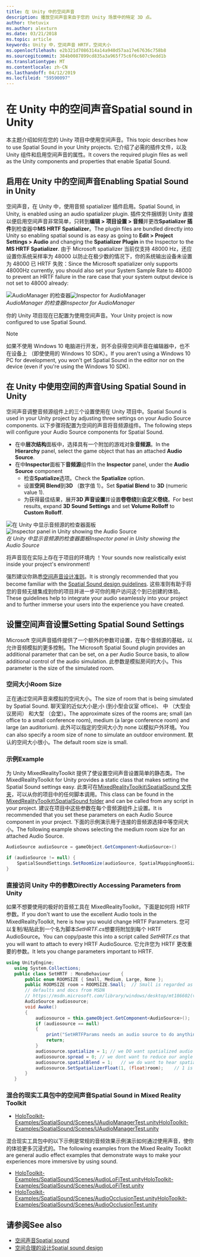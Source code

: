 ```yaml
---
title: 在 Unity 中的空间声音
description: 播放空间声音来自于您的 Unity 场景中的特定 3D 点。
author: thetuvix
ms.author: alexturn
ms.date: 03/21/2018
ms.topic: article
keywords: Unity 中，空间声音 HRTF，空间大小
ms.openlocfilehash: e2b321d7086314a14a940d57aa17e67636c758b8
ms.sourcegitcommit: 384b0087899cd835a3a965f75c6f6c607c9edd1b
ms.translationtype: MT
ms.contentlocale: zh-CN
ms.lasthandoff: 04/12/2019
ms.locfileid: "59590097"
---
```

# <a name="spatial-sound-in-unity"></a><span data-ttu-id="019b2-104">在 Unity 中的空间声音</span><span class="sxs-lookup"><span data-stu-id="019b2-104">Spatial sound in Unity</span></span>

<span data-ttu-id="019b2-105">本主题介绍如何在您的 Unity 项目中使用空间声音。</span><span class="sxs-lookup"><span data-stu-id="019b2-105">This topic describes how to use Spatial Sound in your Unity projects.</span></span> <span data-ttu-id="019b2-106">它介绍了必需的插件文件，以及 Unity 组件和启用空间声音的属性。</span><span class="sxs-lookup"><span data-stu-id="019b2-106">It covers the required plugin files as well as the Unity components and properties that enable Spatial Sound.</span></span>

## <a name="enabling-spatial-sound-in-unity"></a><span data-ttu-id="019b2-107">启用在 Unity 中的空间声音</span><span class="sxs-lookup"><span data-stu-id="019b2-107">Enabling Spatial Sound in Unity</span></span>

<span data-ttu-id="019b2-108">空间声音，在 Unity 中，使用音频 spatializer 插件启用。</span><span class="sxs-lookup"><span data-stu-id="019b2-108">Spatial Sound, in Unity, is enabled using an audio spatializer plugin.</span></span> <span data-ttu-id="019b2-109">插件文件捆绑到 Unity 直接以便启用空间声音非常简单，只转到**编辑 > 项目设置 > 音频**并更改**Spatializer 插件**到检查器中**MS HRTF Spatializer**。</span><span class="sxs-lookup"><span data-stu-id="019b2-109">The plugin files are bundled directly into Unity so enabling spatial sound is as easy as going to **Edit > Project Settings > Audio** and changing the **Spatializer Plugin** in the Inspector to the **MS HRTF Spatializer**.</span></span> <span data-ttu-id="019b2-110">由于 Microsoft spatializer 当前仅支持 48000 Hz，还应设置你系统采样率为 48000 以防止在极少数的情况下，你的系统输出设备未设置为 48000 已 HRTF 失败：</span><span class="sxs-lookup"><span data-stu-id="019b2-110">Since the Microsoft spatializer only supports 48000Hz currently, you should also set your System Sample Rate to 48000 to prevent an HRTF failure in the rare case that your system output device is not set to 48000 already:</span></span>

<span data-ttu-id="019b2-111">![AudioManager 的检查器](images/audio-250px.png)</span><span class="sxs-lookup"><span data-stu-id="019b2-111">![Inspector for AudioManager](images/audio-250px.png)</span></span><br>
<span data-ttu-id="019b2-112">*AudioManager 的检查器*</span><span class="sxs-lookup"><span data-stu-id="019b2-112">*Inspector for AudioManager*</span></span>

<span data-ttu-id="019b2-113">你的 Unity 项目现在已配置为使用空间声音。</span><span class="sxs-lookup"><span data-stu-id="019b2-113">Your Unity project is now configured to use Spatial Sound.</span></span>

>[!NOTE]
><span data-ttu-id="019b2-114">如果不使用 Windows 10 电脑进行开发，则不会获得空间声音在编辑器中，也不在设备上 （即使使用的 Windows 10 SDK）。</span><span class="sxs-lookup"><span data-stu-id="019b2-114">If you aren't using a Windows 10 PC for development, you won't get Spatial Sound in the editor nor on the device (even if you're using the Windows 10 SDK).</span></span>

## <a name="using-spatial-sound-in-unity"></a><span data-ttu-id="019b2-115">在 Unity 中使用空间的声音</span><span class="sxs-lookup"><span data-stu-id="019b2-115">Using Spatial Sound in Unity</span></span>

<span data-ttu-id="019b2-116">空间声音调整音频源组件上的三个设置使用在 Unity 项目中。</span><span class="sxs-lookup"><span data-stu-id="019b2-116">Spatial Sound is used in your Unity project by adjusting three settings on your Audio Source components.</span></span> <span data-ttu-id="019b2-117">以下步骤将配置为空间的声音将音频源组件。</span><span class="sxs-lookup"><span data-stu-id="019b2-117">The following steps will configure your Audio Source components for Spatial Sound.</span></span>
* <span data-ttu-id="019b2-118">在中**层次结构**面板中，选择具有一个附加的游戏对象**音频源**。</span><span class="sxs-lookup"><span data-stu-id="019b2-118">In the **Hierarchy** panel, select the game object that has an attached **Audio Source**.</span></span>
* <span data-ttu-id="019b2-119">在中**Inspector**面板下**音频源**组件</span><span class="sxs-lookup"><span data-stu-id="019b2-119">In the **Inspector** panel, under the **Audio Source** component</span></span>
    * <span data-ttu-id="019b2-120">检查**Spatialize**选项。</span><span class="sxs-lookup"><span data-stu-id="019b2-120">Check the **Spatialize** option.</span></span>
    * <span data-ttu-id="019b2-121">设置**空间 Blend**到**3D** （数字值 1）。</span><span class="sxs-lookup"><span data-stu-id="019b2-121">Set **Spatial Blend** to **3D** (numeric value 1).</span></span>
    * <span data-ttu-id="019b2-122">为获得最佳结果，展开**3D 声音设置**并设置**卷卷绕**到**自定义卷绕**。</span><span class="sxs-lookup"><span data-stu-id="019b2-122">For best results, expand **3D Sound Settings** and set **Volume Rolloff** to **Custom Rolloff**.</span></span>

<span data-ttu-id="019b2-123">![在 Unity 中显示音频源的检查器面板](images/audiosource.png)</span><span class="sxs-lookup"><span data-stu-id="019b2-123">![Inspector panel in Unity showing the Audio Source](images/audiosource.png)</span></span><br>
<span data-ttu-id="019b2-124">*在 Unity 中显示音频源的检查器面板*</span><span class="sxs-lookup"><span data-stu-id="019b2-124">*Inspector panel in Unity showing the Audio Source*</span></span>

<span data-ttu-id="019b2-125">将声音现在实际上存在于项目的环境内 ！</span><span class="sxs-lookup"><span data-stu-id="019b2-125">Your sounds now realistically exist inside your project's environment!</span></span>

<span data-ttu-id="019b2-126">强烈建议你熟悉[空间声音设计准则](spatial-sound-design.md)。</span><span class="sxs-lookup"><span data-stu-id="019b2-126">It is strongly recommended that you become familiar with the [Spatial Sound design guidelines](spatial-sound-design.md).</span></span> <span data-ttu-id="019b2-127">这些准则有助于将您的音频无缝集成到你的项目并进一步可你的用户访问这个到已创建的体验。</span><span class="sxs-lookup"><span data-stu-id="019b2-127">These guidelines help to integrate your audio seamlessly into your project and to further immerse your users into the experience you have created.</span></span>

## <a name="setting-spatial-sound-settings"></a><span data-ttu-id="019b2-128">设置空间声音设置</span><span class="sxs-lookup"><span data-stu-id="019b2-128">Setting Spatial Sound Settings</span></span>

<span data-ttu-id="019b2-129">Microsoft 空间声音插件提供了一个额外的参数可设置，在每个音频源的基础，以允许音频模拟的更多控制。</span><span class="sxs-lookup"><span data-stu-id="019b2-129">The Microsoft Spatial Sound plugin provides an additional parameter that can be set, on a per Audio Source basis, to allow additional control of the audio simulation.</span></span> <span data-ttu-id="019b2-130">此参数是模拟房间的大小。</span><span class="sxs-lookup"><span data-stu-id="019b2-130">This parameter is the size of the simulated room.</span></span>

### <a name="room-size"></a><span data-ttu-id="019b2-131">空间大小</span><span class="sxs-lookup"><span data-stu-id="019b2-131">Room Size</span></span>

<span data-ttu-id="019b2-132">正在通过空间声音来模拟的空间大小。</span><span class="sxs-lookup"><span data-stu-id="019b2-132">The size of room that is being simulated by Spatial Sound.</span></span> <span data-ttu-id="019b2-133">聊天室的近似大小是;小 (到小型会议室 office)、 中 （大型会议房间） 和大型 （会堂）。</span><span class="sxs-lookup"><span data-stu-id="019b2-133">The approximate sizes of the rooms are; small (an office to a small conference room), medium (a large conference room) and large (an auditorium).</span></span> <span data-ttu-id="019b2-134">此外可以指定的空间大小为 none 以模拟户外环境。</span><span class="sxs-lookup"><span data-stu-id="019b2-134">You can also specify a room size of none to simulate an outdoor environment.</span></span> <span data-ttu-id="019b2-135">默认的空间大小很小。</span><span class="sxs-lookup"><span data-stu-id="019b2-135">The default room size is small.</span></span>

### <a name="example"></a><span data-ttu-id="019b2-136">示例</span><span class="sxs-lookup"><span data-stu-id="019b2-136">Example</span></span>

<span data-ttu-id="019b2-137">为 Unity MixedRealityToolkit 提供了使设置空间声音设置简单的静态类。</span><span class="sxs-lookup"><span data-stu-id="019b2-137">The MixedRealityToolkit for Unity provides a static class that makes setting the Spatial Sound settings easy.</span></span> <span data-ttu-id="019b2-138">此类可在[MixedRealityToolkit\SpatialSound 文件夹](https://github.com/Microsoft/MixedRealityToolkit-Unity/tree/htk_release/Assets/HoloToolkit/SpatialSound)，可以从你的项目中的任何脚本调用。</span><span class="sxs-lookup"><span data-stu-id="019b2-138">This class can be found in the [MixedRealityToolkit\SpatialSound folder](https://github.com/Microsoft/MixedRealityToolkit-Unity/tree/htk_release/Assets/HoloToolkit/SpatialSound) and can be called from any script in your project.</span></span> <span data-ttu-id="019b2-139">建议在项目中这些参数在每个音频源组件上设置。</span><span class="sxs-lookup"><span data-stu-id="019b2-139">It is recommended that you set these parameters on each Audio Source component in your project.</span></span> <span data-ttu-id="019b2-140">下面的示例演示用于连接的音频源选择中等空间大小。</span><span class="sxs-lookup"><span data-stu-id="019b2-140">The following example shows selecting the medium room size for an attached Audio Source.</span></span>

```cs
AudioSource audioSource = gameObject.GetComponent<AudioSource>()

if (audioSource != null) {
    SpatialSoundSettings.SetRoomSize(audioSource, SpatialMappingRoomSizes.Medium);
}
```

### <a name="directly-accessing-parameters-from-unity"></a><span data-ttu-id="019b2-141">直接访问 Unity 中的参数</span><span class="sxs-lookup"><span data-stu-id="019b2-141">Directly Accessing Parameters from Unity</span></span>

<span data-ttu-id="019b2-142">如果不想要使用的极好的音频工具在 MixedRealityToolkit，下面是如何将 HRTF 参数。</span><span class="sxs-lookup"><span data-stu-id="019b2-142">If you don't want to use the excellent Audio tools in the MixedRealityToolkit, here is how you would change HRTF Parameters.</span></span> <span data-ttu-id="019b2-143">您可以复制/粘贴此到一个名为脚本*SetHRTF.cs*想要将附加到每个 HRTF AudioSource。</span><span class="sxs-lookup"><span data-stu-id="019b2-143">You can copy/paste this into a script called *SetHRTF.cs* that you will want to attach to every HRTF AudioSource.</span></span> <span data-ttu-id="019b2-144">它允许您为 HRTF 更改重要的参数。</span><span class="sxs-lookup"><span data-stu-id="019b2-144">It lets you change parameters important to HRTF.</span></span>

```cs
using UnityEngine;
   using System.Collections;
   public class SetHRTF : MonoBehaviour    {
       public enum ROOMSIZE { Small, Medium, Large, None };
       public ROOMSIZE room = ROOMSIZE.Small;  // Small is regarded as the "most average"
       // defaults and docs from MSDN
       // https://msdn.microsoft.com/library/windows/desktop/mt186602(v=vs.85).aspx
       AudioSource audiosource;
       void Awake()
       {
           audiosource = this.gameObject.GetComponent<AudioSource>();
           if (audiosource == null)
           {
               print("SetHRTFParams needs an audio source to do anything.");
               return;
           }
           audiosource.spatialize = 1; // we DO want spatialized audio
           audiosource.spread = 0; // we dont want to reduce our angle of hearing
           audiosource.spatialBlend = 1;   // we do want to hear spatialized audio
           audiosource.SetSpatializerFloat(1, (float)room);    // 1 is the roomsize param
       }
   }
```
### <a name="spatial-sound-in-mixed-reality-toolkit"></a><span data-ttu-id="019b2-145">混合的现实工具包中的空间声音</span><span class="sxs-lookup"><span data-stu-id="019b2-145">Spatial Sound in Mixed Reality Toolkit</span></span>
- [<span data-ttu-id="019b2-146">HoloToolkit-Examples/SpatialSound/Scenes/UAudioManagerTest.unity</span><span class="sxs-lookup"><span data-stu-id="019b2-146">HoloToolkit-Examples/SpatialSound/Scenes/UAudioManagerTest.unity</span></span>](https://github.com/Microsoft/MixedRealityToolkit-Unity/blob/htk_release/Assets/HoloToolkit-Examples/SpatialSound/Scenes/UAudioManagerTest.unity)

<span data-ttu-id="019b2-147">混合现实工具包中的以下示例是常规的音频效果示例演示如何通过使用声音，使你的体验更多沉浸式的。</span><span class="sxs-lookup"><span data-stu-id="019b2-147">The following examples from the Mixed Reality Toolkit are general audio effect examples that demonstrate ways to make your experiences more immersive by using sound.</span></span>
- [<span data-ttu-id="019b2-148">HoloToolkit-Examples/SpatialSound/Scenes/AudioLoFiTest.unity</span><span class="sxs-lookup"><span data-stu-id="019b2-148">HoloToolkit-Examples/SpatialSound/Scenes/AudioLoFiTest.unity</span></span>](https://github.com/Microsoft/MixedRealityToolkit-Unity/blob/htk_release/Assets/HoloToolkit-Examples/SpatialSound/Scenes/AudioLoFiTest.unity)
- [<span data-ttu-id="019b2-149">HoloToolkit-Examples/SpatialSound/Scenes/AudioOcclusionTest.unity</span><span class="sxs-lookup"><span data-stu-id="019b2-149">HoloToolkit-Examples/SpatialSound/Scenes/AudioOcclusionTest.unity</span></span>](https://github.com/Microsoft/MixedRealityToolkit-Unity/blob/htk_release/Assets/HoloToolkit-Examples/SpatialSound/Scenes/AudioOcclusionTest.unity)

## <a name="see-also"></a><span data-ttu-id="019b2-150">请参阅</span><span class="sxs-lookup"><span data-stu-id="019b2-150">See also</span></span>
* [<span data-ttu-id="019b2-151">空间声音</span><span class="sxs-lookup"><span data-stu-id="019b2-151">Spatial sound</span></span>](spatial-sound.md)
* [<span data-ttu-id="019b2-152">空间合理的设计</span><span class="sxs-lookup"><span data-stu-id="019b2-152">Spatial sound design</span></span>](spatial-sound-design.md)
